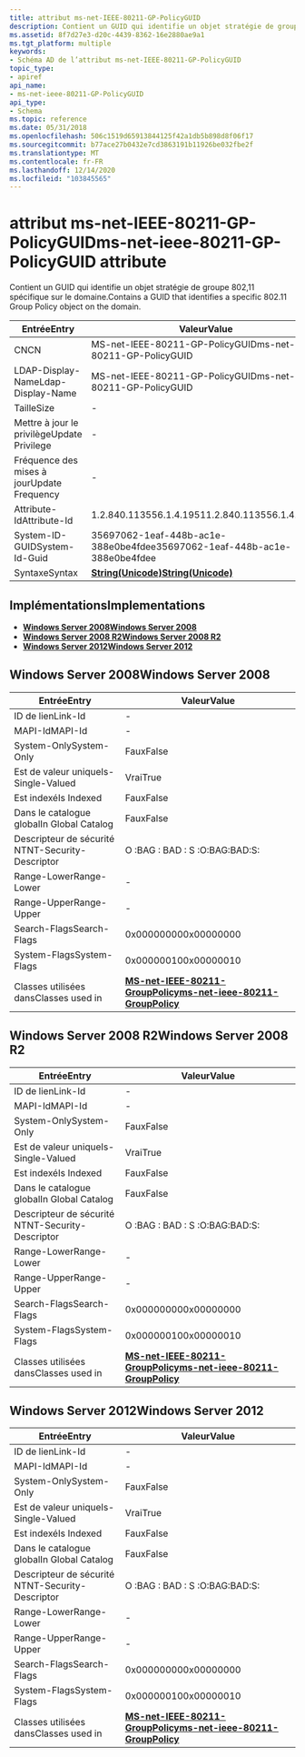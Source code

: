 ```yaml
---
title: attribut ms-net-IEEE-80211-GP-PolicyGUID
description: Contient un GUID qui identifie un objet stratégie de groupe 802,11 spécifique sur le domaine.
ms.assetid: 8f7d27e3-d20c-4439-8362-16e2880ae9a1
ms.tgt_platform: multiple
keywords:
- Schéma AD de l’attribut ms-net-IEEE-80211-GP-PolicyGUID
topic_type:
- apiref
api_name:
- ms-net-ieee-80211-GP-PolicyGUID
api_type:
- Schema
ms.topic: reference
ms.date: 05/31/2018
ms.openlocfilehash: 506c1519d65913844125f42a1db5b898d8f06f17
ms.sourcegitcommit: b77ace27b0432e7cd3863191b11926be032fbe2f
ms.translationtype: MT
ms.contentlocale: fr-FR
ms.lasthandoff: 12/14/2020
ms.locfileid: "103845565"
---
```

# <a name="ms-net-ieee-80211-gp-policyguid-attribute"></a><span data-ttu-id="6d5ad-104">attribut ms-net-IEEE-80211-GP-PolicyGUID</span><span class="sxs-lookup"><span data-stu-id="6d5ad-104">ms-net-ieee-80211-GP-PolicyGUID attribute</span></span>

<span data-ttu-id="6d5ad-105">Contient un GUID qui identifie un objet stratégie de groupe 802,11 spécifique sur le domaine.</span><span class="sxs-lookup"><span data-stu-id="6d5ad-105">Contains a GUID that identifies a specific 802.11 Group Policy object on the domain.</span></span>



| <span data-ttu-id="6d5ad-106">Entrée</span><span class="sxs-lookup"><span data-stu-id="6d5ad-106">Entry</span></span> | <span data-ttu-id="6d5ad-107">Valeur</span><span class="sxs-lookup"><span data-stu-id="6d5ad-107">Value</span></span> |
|-------------------|---------------------------------------------|
| <span data-ttu-id="6d5ad-108">CN</span><span class="sxs-lookup"><span data-stu-id="6d5ad-108">CN</span></span>                | <span data-ttu-id="6d5ad-109">MS-net-IEEE-80211-GP-PolicyGUID</span><span class="sxs-lookup"><span data-stu-id="6d5ad-109">ms-net-ieee-80211-GP-PolicyGUID</span></span>             |
| <span data-ttu-id="6d5ad-110">LDAP-Display-Name</span><span class="sxs-lookup"><span data-stu-id="6d5ad-110">Ldap-Display-Name</span></span> | <span data-ttu-id="6d5ad-111">MS-net-IEEE-80211-GP-PolicyGUID</span><span class="sxs-lookup"><span data-stu-id="6d5ad-111">ms-net-ieee-80211-GP-PolicyGUID</span></span>             |
| <span data-ttu-id="6d5ad-112">Taille</span><span class="sxs-lookup"><span data-stu-id="6d5ad-112">Size</span></span>              | \-                                          |
| <span data-ttu-id="6d5ad-113">Mettre à jour le privilège</span><span class="sxs-lookup"><span data-stu-id="6d5ad-113">Update Privilege</span></span>  | \-                                          |
| <span data-ttu-id="6d5ad-114">Fréquence des mises à jour</span><span class="sxs-lookup"><span data-stu-id="6d5ad-114">Update Frequency</span></span>  | \-                                          |
| <span data-ttu-id="6d5ad-115">Attribute-Id</span><span class="sxs-lookup"><span data-stu-id="6d5ad-115">Attribute-Id</span></span>      | <span data-ttu-id="6d5ad-116">1.2.840.113556.1.4.1951</span><span class="sxs-lookup"><span data-stu-id="6d5ad-116">1.2.840.113556.1.4.1951</span></span>                     |
| <span data-ttu-id="6d5ad-117">System-ID-GUID</span><span class="sxs-lookup"><span data-stu-id="6d5ad-117">System-Id-Guid</span></span>    | <span data-ttu-id="6d5ad-118">35697062-1eaf-448b-ac1e-388e0be4fdee</span><span class="sxs-lookup"><span data-stu-id="6d5ad-118">35697062-1eaf-448b-ac1e-388e0be4fdee</span></span>        |
| <span data-ttu-id="6d5ad-119">Syntaxe</span><span class="sxs-lookup"><span data-stu-id="6d5ad-119">Syntax</span></span>            | [<span data-ttu-id="6d5ad-120">**String(Unicode)**</span><span class="sxs-lookup"><span data-stu-id="6d5ad-120">**String(Unicode)**</span></span>](s-string-unicode.md) |



## <a name="implementations"></a><span data-ttu-id="6d5ad-121">Implémentations</span><span class="sxs-lookup"><span data-stu-id="6d5ad-121">Implementations</span></span>

-   [<span data-ttu-id="6d5ad-122">**Windows Server 2008**</span><span class="sxs-lookup"><span data-stu-id="6d5ad-122">**Windows Server 2008**</span></span>](#windows-server-2008)
-   [<span data-ttu-id="6d5ad-123">**Windows Server 2008 R2**</span><span class="sxs-lookup"><span data-stu-id="6d5ad-123">**Windows Server 2008 R2**</span></span>](#windows-server-2008-r2)
-   [<span data-ttu-id="6d5ad-124">**Windows Server 2012**</span><span class="sxs-lookup"><span data-stu-id="6d5ad-124">**Windows Server 2012**</span></span>](#windows-server-2012)

## <a name="windows-server-2008"></a><span data-ttu-id="6d5ad-125">Windows Server 2008</span><span class="sxs-lookup"><span data-stu-id="6d5ad-125">Windows Server 2008</span></span>



| <span data-ttu-id="6d5ad-126">Entrée</span><span class="sxs-lookup"><span data-stu-id="6d5ad-126">Entry</span></span> | <span data-ttu-id="6d5ad-127">Valeur</span><span class="sxs-lookup"><span data-stu-id="6d5ad-127">Value</span></span> |
|------------------------|-------------------------------------------------------------------------------------|
| <span data-ttu-id="6d5ad-128">ID de lien</span><span class="sxs-lookup"><span data-stu-id="6d5ad-128">Link-Id</span></span>                | \-                                                                                  |
| <span data-ttu-id="6d5ad-129">MAPI-Id</span><span class="sxs-lookup"><span data-stu-id="6d5ad-129">MAPI-Id</span></span>                | \-                                                                                  |
| <span data-ttu-id="6d5ad-130">System-Only</span><span class="sxs-lookup"><span data-stu-id="6d5ad-130">System-Only</span></span>            | <span data-ttu-id="6d5ad-131">Faux</span><span class="sxs-lookup"><span data-stu-id="6d5ad-131">False</span></span>                                                                               |
| <span data-ttu-id="6d5ad-132">Est de valeur unique</span><span class="sxs-lookup"><span data-stu-id="6d5ad-132">Is-Single-Valued</span></span>       | <span data-ttu-id="6d5ad-133">Vrai</span><span class="sxs-lookup"><span data-stu-id="6d5ad-133">True</span></span>                                                                                |
| <span data-ttu-id="6d5ad-134">Est indexé</span><span class="sxs-lookup"><span data-stu-id="6d5ad-134">Is Indexed</span></span>             | <span data-ttu-id="6d5ad-135">Faux</span><span class="sxs-lookup"><span data-stu-id="6d5ad-135">False</span></span>                                                                               |
| <span data-ttu-id="6d5ad-136">Dans le catalogue global</span><span class="sxs-lookup"><span data-stu-id="6d5ad-136">In Global Catalog</span></span>      | <span data-ttu-id="6d5ad-137">Faux</span><span class="sxs-lookup"><span data-stu-id="6d5ad-137">False</span></span>                                                                               |
| <span data-ttu-id="6d5ad-138">Descripteur de sécurité NT</span><span class="sxs-lookup"><span data-stu-id="6d5ad-138">NT-Security-Descriptor</span></span> | <span data-ttu-id="6d5ad-139">O :BAG : BAD : S :</span><span class="sxs-lookup"><span data-stu-id="6d5ad-139">O:BAG:BAD:S:</span></span>                                                                        |
| <span data-ttu-id="6d5ad-140">Range-Lower</span><span class="sxs-lookup"><span data-stu-id="6d5ad-140">Range-Lower</span></span>            | \-                                                                                  |
| <span data-ttu-id="6d5ad-141">Range-Upper</span><span class="sxs-lookup"><span data-stu-id="6d5ad-141">Range-Upper</span></span>            | \-                                                                                  |
| <span data-ttu-id="6d5ad-142">Search-Flags</span><span class="sxs-lookup"><span data-stu-id="6d5ad-142">Search-Flags</span></span>           | <span data-ttu-id="6d5ad-143">0x00000000</span><span class="sxs-lookup"><span data-stu-id="6d5ad-143">0x00000000</span></span>                                                                          |
| <span data-ttu-id="6d5ad-144">System-Flags</span><span class="sxs-lookup"><span data-stu-id="6d5ad-144">System-Flags</span></span>           | <span data-ttu-id="6d5ad-145">0x00000010</span><span class="sxs-lookup"><span data-stu-id="6d5ad-145">0x00000010</span></span>                                                                          |
| <span data-ttu-id="6d5ad-146">Classes utilisées dans</span><span class="sxs-lookup"><span data-stu-id="6d5ad-146">Classes used in</span></span>        | [<span data-ttu-id="6d5ad-147">**MS-net-IEEE-80211-GroupPolicy**</span><span class="sxs-lookup"><span data-stu-id="6d5ad-147">**ms-net-ieee-80211-GroupPolicy**</span></span>](c-ms-net-ieee-80211-grouppolicy.md)<br/> |



## <a name="windows-server-2008-r2"></a><span data-ttu-id="6d5ad-148">Windows Server 2008 R2</span><span class="sxs-lookup"><span data-stu-id="6d5ad-148">Windows Server 2008 R2</span></span>



| <span data-ttu-id="6d5ad-149">Entrée</span><span class="sxs-lookup"><span data-stu-id="6d5ad-149">Entry</span></span> | <span data-ttu-id="6d5ad-150">Valeur</span><span class="sxs-lookup"><span data-stu-id="6d5ad-150">Value</span></span> |
|------------------------|-------------------------------------------------------------------------------------|
| <span data-ttu-id="6d5ad-151">ID de lien</span><span class="sxs-lookup"><span data-stu-id="6d5ad-151">Link-Id</span></span>                | \-                                                                                  |
| <span data-ttu-id="6d5ad-152">MAPI-Id</span><span class="sxs-lookup"><span data-stu-id="6d5ad-152">MAPI-Id</span></span>                | \-                                                                                  |
| <span data-ttu-id="6d5ad-153">System-Only</span><span class="sxs-lookup"><span data-stu-id="6d5ad-153">System-Only</span></span>            | <span data-ttu-id="6d5ad-154">Faux</span><span class="sxs-lookup"><span data-stu-id="6d5ad-154">False</span></span>                                                                               |
| <span data-ttu-id="6d5ad-155">Est de valeur unique</span><span class="sxs-lookup"><span data-stu-id="6d5ad-155">Is-Single-Valued</span></span>       | <span data-ttu-id="6d5ad-156">Vrai</span><span class="sxs-lookup"><span data-stu-id="6d5ad-156">True</span></span>                                                                                |
| <span data-ttu-id="6d5ad-157">Est indexé</span><span class="sxs-lookup"><span data-stu-id="6d5ad-157">Is Indexed</span></span>             | <span data-ttu-id="6d5ad-158">Faux</span><span class="sxs-lookup"><span data-stu-id="6d5ad-158">False</span></span>                                                                               |
| <span data-ttu-id="6d5ad-159">Dans le catalogue global</span><span class="sxs-lookup"><span data-stu-id="6d5ad-159">In Global Catalog</span></span>      | <span data-ttu-id="6d5ad-160">Faux</span><span class="sxs-lookup"><span data-stu-id="6d5ad-160">False</span></span>                                                                               |
| <span data-ttu-id="6d5ad-161">Descripteur de sécurité NT</span><span class="sxs-lookup"><span data-stu-id="6d5ad-161">NT-Security-Descriptor</span></span> | <span data-ttu-id="6d5ad-162">O :BAG : BAD : S :</span><span class="sxs-lookup"><span data-stu-id="6d5ad-162">O:BAG:BAD:S:</span></span>                                                                        |
| <span data-ttu-id="6d5ad-163">Range-Lower</span><span class="sxs-lookup"><span data-stu-id="6d5ad-163">Range-Lower</span></span>            | \-                                                                                  |
| <span data-ttu-id="6d5ad-164">Range-Upper</span><span class="sxs-lookup"><span data-stu-id="6d5ad-164">Range-Upper</span></span>            | \-                                                                                  |
| <span data-ttu-id="6d5ad-165">Search-Flags</span><span class="sxs-lookup"><span data-stu-id="6d5ad-165">Search-Flags</span></span>           | <span data-ttu-id="6d5ad-166">0x00000000</span><span class="sxs-lookup"><span data-stu-id="6d5ad-166">0x00000000</span></span>                                                                          |
| <span data-ttu-id="6d5ad-167">System-Flags</span><span class="sxs-lookup"><span data-stu-id="6d5ad-167">System-Flags</span></span>           | <span data-ttu-id="6d5ad-168">0x00000010</span><span class="sxs-lookup"><span data-stu-id="6d5ad-168">0x00000010</span></span>                                                                          |
| <span data-ttu-id="6d5ad-169">Classes utilisées dans</span><span class="sxs-lookup"><span data-stu-id="6d5ad-169">Classes used in</span></span>        | [<span data-ttu-id="6d5ad-170">**MS-net-IEEE-80211-GroupPolicy**</span><span class="sxs-lookup"><span data-stu-id="6d5ad-170">**ms-net-ieee-80211-GroupPolicy**</span></span>](c-ms-net-ieee-80211-grouppolicy.md)<br/> |



## <a name="windows-server-2012"></a><span data-ttu-id="6d5ad-171">Windows Server 2012</span><span class="sxs-lookup"><span data-stu-id="6d5ad-171">Windows Server 2012</span></span>



| <span data-ttu-id="6d5ad-172">Entrée</span><span class="sxs-lookup"><span data-stu-id="6d5ad-172">Entry</span></span> | <span data-ttu-id="6d5ad-173">Valeur</span><span class="sxs-lookup"><span data-stu-id="6d5ad-173">Value</span></span> |
|------------------------|-------------------------------------------------------------------------------------|
| <span data-ttu-id="6d5ad-174">ID de lien</span><span class="sxs-lookup"><span data-stu-id="6d5ad-174">Link-Id</span></span>                | \-                                                                                  |
| <span data-ttu-id="6d5ad-175">MAPI-Id</span><span class="sxs-lookup"><span data-stu-id="6d5ad-175">MAPI-Id</span></span>                | \-                                                                                  |
| <span data-ttu-id="6d5ad-176">System-Only</span><span class="sxs-lookup"><span data-stu-id="6d5ad-176">System-Only</span></span>            | <span data-ttu-id="6d5ad-177">Faux</span><span class="sxs-lookup"><span data-stu-id="6d5ad-177">False</span></span>                                                                               |
| <span data-ttu-id="6d5ad-178">Est de valeur unique</span><span class="sxs-lookup"><span data-stu-id="6d5ad-178">Is-Single-Valued</span></span>       | <span data-ttu-id="6d5ad-179">Vrai</span><span class="sxs-lookup"><span data-stu-id="6d5ad-179">True</span></span>                                                                                |
| <span data-ttu-id="6d5ad-180">Est indexé</span><span class="sxs-lookup"><span data-stu-id="6d5ad-180">Is Indexed</span></span>             | <span data-ttu-id="6d5ad-181">Faux</span><span class="sxs-lookup"><span data-stu-id="6d5ad-181">False</span></span>                                                                               |
| <span data-ttu-id="6d5ad-182">Dans le catalogue global</span><span class="sxs-lookup"><span data-stu-id="6d5ad-182">In Global Catalog</span></span>      | <span data-ttu-id="6d5ad-183">Faux</span><span class="sxs-lookup"><span data-stu-id="6d5ad-183">False</span></span>                                                                               |
| <span data-ttu-id="6d5ad-184">Descripteur de sécurité NT</span><span class="sxs-lookup"><span data-stu-id="6d5ad-184">NT-Security-Descriptor</span></span> | <span data-ttu-id="6d5ad-185">O :BAG : BAD : S :</span><span class="sxs-lookup"><span data-stu-id="6d5ad-185">O:BAG:BAD:S:</span></span>                                                                        |
| <span data-ttu-id="6d5ad-186">Range-Lower</span><span class="sxs-lookup"><span data-stu-id="6d5ad-186">Range-Lower</span></span>            | \-                                                                                  |
| <span data-ttu-id="6d5ad-187">Range-Upper</span><span class="sxs-lookup"><span data-stu-id="6d5ad-187">Range-Upper</span></span>            | \-                                                                                  |
| <span data-ttu-id="6d5ad-188">Search-Flags</span><span class="sxs-lookup"><span data-stu-id="6d5ad-188">Search-Flags</span></span>           | <span data-ttu-id="6d5ad-189">0x00000000</span><span class="sxs-lookup"><span data-stu-id="6d5ad-189">0x00000000</span></span>                                                                          |
| <span data-ttu-id="6d5ad-190">System-Flags</span><span class="sxs-lookup"><span data-stu-id="6d5ad-190">System-Flags</span></span>           | <span data-ttu-id="6d5ad-191">0x00000010</span><span class="sxs-lookup"><span data-stu-id="6d5ad-191">0x00000010</span></span>                                                                          |
| <span data-ttu-id="6d5ad-192">Classes utilisées dans</span><span class="sxs-lookup"><span data-stu-id="6d5ad-192">Classes used in</span></span>        | [<span data-ttu-id="6d5ad-193">**MS-net-IEEE-80211-GroupPolicy**</span><span class="sxs-lookup"><span data-stu-id="6d5ad-193">**ms-net-ieee-80211-GroupPolicy**</span></span>](c-ms-net-ieee-80211-grouppolicy.md)<br/> |



 

 





